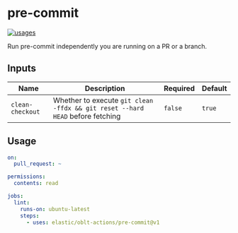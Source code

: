 # <!--name-->pre-commit<!--/name-->

[![usages](https://img.shields.io/badge/usages-white?logo=githubactions&logoColor=blue)](https://github.com/search?q=elastic%2Foblt-actions%2Fpre-commit+%28path%3A.github%2Fworkflows+OR+path%3A**%2Faction.yml+OR+path%3A**%2Faction.yaml%29&type=code)

<!--description-->
Run pre-commit independently you are running on a PR or a branch.
<!--/description-->

## Inputs

<!--inputs-->
| Name             | Description                                                                   | Required | Default |
|------------------|-------------------------------------------------------------------------------|----------|---------|
| `clean-checkout` | Whether to execute `git clean -ffdx && git reset --hard HEAD` before fetching | `false`  | `true`  |
<!--/inputs-->

## Usage

<!--usage action="elastic/oblt-actions/**" version="env:VERSION"-->
```yaml
on:
  pull_request: ~

permissions:
  contents: read

jobs:
  lint:
    runs-on: ubuntu-latest
    steps:
      - uses: elastic/oblt-actions/pre-commit@v1
```
<!--/usage-->
